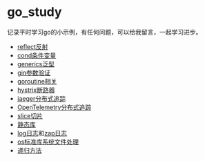 # go_study
记录平时学习go的小示例，有任何问题，可以给我留言，一起学习进步。
+ [reflect反射](./reflect)
+ [cond条件变量](./cond)
+ [generics泛型](./generics)
+ [gin参数验证](./gin_validator)
+ [goroutine相关](./goroutine)
+ [hystrix断路器](./hystrix)
+ [jaeger分布式追踪](./jaeger)
+ [OpenTelemetry分布式追踪](./OpenTelemetry)
+ [slice切片](./slice)
+ [静态库](./staticlib)
+ [log日志](./log)和[zap日志](./zap)
+ [os标准库系统文件处理](./os)
+ [递归方法](./recursiveCall)